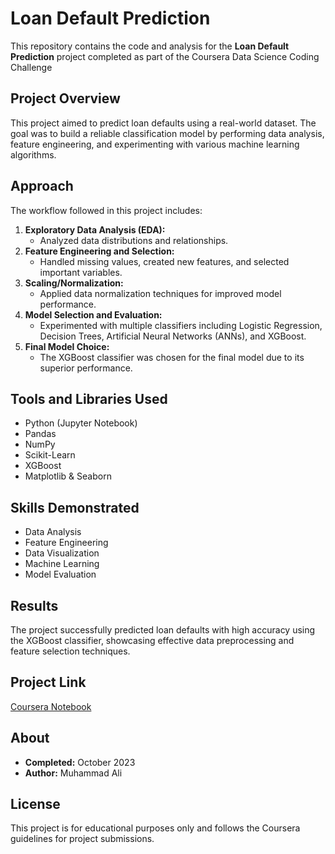 # Loan Default Prediction

This repository contains the code and analysis for the **Loan Default Prediction** project completed as part of the Coursera Data Science Coding Challenge 

## Project Overview
This project aimed to predict loan defaults using a real-world dataset. The goal was to build a reliable classification model by performing data analysis, feature engineering, and experimenting with various machine learning algorithms.

## Approach
The workflow followed in this project includes:

1. **Exploratory Data Analysis (EDA):**
   - Analyzed data distributions and relationships.
2. **Feature Engineering and Selection:**
   - Handled missing values, created new features, and selected important variables.
3. **Scaling/Normalization:**
   - Applied data normalization techniques for improved model performance.
4. **Model Selection and Evaluation:**
   - Experimented with multiple classifiers including Logistic Regression, Decision Trees, Artificial Neural Networks (ANNs), and XGBoost.
5. **Final Model Choice:**
   - The XGBoost classifier was chosen for the final model due to its superior performance.

## Tools and Libraries Used
- Python (Jupyter Notebook)
- Pandas
- NumPy
- Scikit-Learn
- XGBoost
- Matplotlib & Seaborn

## Skills Demonstrated
- Data Analysis
- Feature Engineering
- Data Visualization
- Machine Learning
- Model Evaluation

## Results
The project successfully predicted loan defaults with high accuracy using the XGBoost classifier, showcasing effective data preprocessing and feature selection techniques.

## Project Link
[Coursera Notebook](https://hub.labs.coursera.org:443/connect/sharedmglamtod?forceRefresh=false&path=%2Fnotebooks%2FLoanDefaultPrediction.ipynb&isLabVersioning=file-prep)

## About
- **Completed:** October 2023
- **Author:** Muhammad Ali

## License
This project is for educational purposes only and follows the Coursera guidelines for project submissions.

